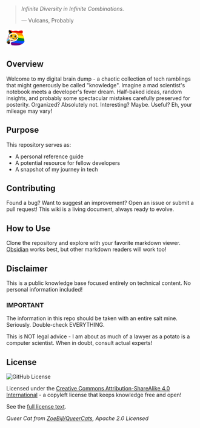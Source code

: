> *Infinite Diversity in Infinite Combinations.*
>   
> — Vulcans, Probably

<img src="https://raw.githubusercontent.com/ZoeBijl/QueerCats/refs/heads/main/MorningCoffee/SVG/QueerCatMorningCoffee_Progress.svg" width="48" height="48" alt="Morning Pride Cat"/>

## Overview

Welcome to my digital brain dump - a chaotic collection of tech ramblings that might generously be called "knowledge". Imagine a mad scientist's notebook meets a developer's fever dream. Half-baked ideas, random insights, and probably some spectacular mistakes carefully preserved for posterity. Organized? Absolutely not. Interesting? Maybe. Useful? Eh, your mileage may vary!

## Purpose

This repository serves as:

- A personal reference guide
- A potential resource for fellow developers
- A snapshot of my journey in tech

## Contributing

Found a bug? Want to suggest an improvement? Open an issue or submit a pull request! This wiki is a living document, always ready to evolve.

## How to Use

Clone the repository and explore with your favorite markdown viewer. [Obsidian](https://obsidian.md/) works best, but other markdown readers will work too!

## Disclaimer

This is a public knowledge base focused entirely on technical content. No personal information included! 

### IMPORTANT

The information in this repo should be taken with an entire salt mine. Seriously. Double-check EVERYTHING.

This is NOT legal advice - I am about as much of a lawyer as a potato is a computer scientist. When in doubt, consult actual experts!

## License

![GitHub License](https://img.shields.io/github/license/8f00ff/knowledge-base)

Licensed under the [Creative Commons Attribution-ShareAlike 4.0 International](https://creativecommons.org/licenses/by-sa/4.0/) - a copyleft license that keeps knowledge free and open!

See the [full license text](LICENSE).

*Queer Cat from [ZoeBijl/QueerCats](https://github.com/ZoeBijl/QueerCats), Apache 2.0 Licensed*
